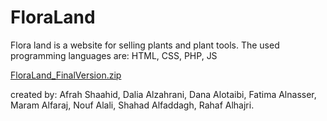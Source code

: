 # FloraLand
Flora land is a website for selling plants and plant tools. The used programming languages are: HTML, CSS, PHP, JS

[FloraLand_FinalVersion.zip](https://github.com/shahadmf/FloraLand/files/8718913/FloraLand_FinalVersion.zip)


created by:
Afrah Shaahid, 
Dalia Alzahrani, 
Dana Alotaibi, 
Fatima Alnasser, 
Maram Alfaraj, 
Nouf Alali, 
Shahad Alfaddagh, 
Rahaf Alhajri.
